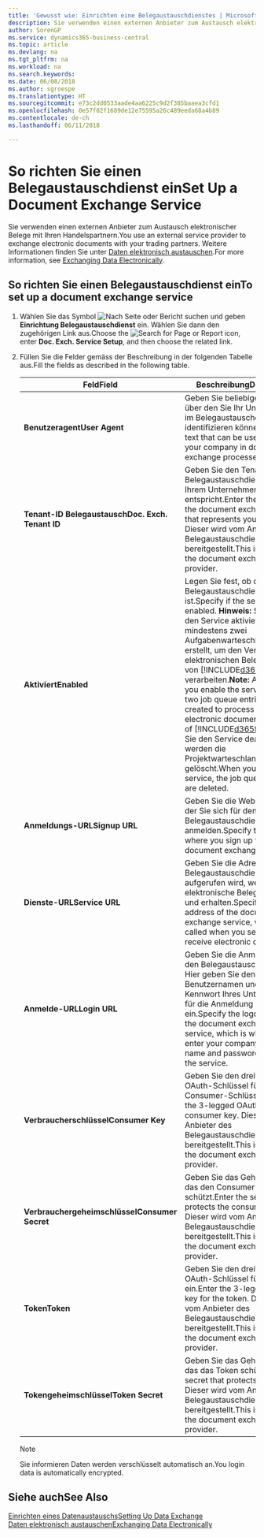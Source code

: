 ```yaml
---
title: 'Gewusst wie: Einrichten eine Belegaustauschdienstes | Microsoft Docs'
description: Sie verwenden einen externen Anbieter zum Austausch elektronischer Belege mit Ihren Handelspartnern.
author: SorenGP
ms.service: dynamics365-business-central
ms.topic: article
ms.devlang: na
ms.tgt_pltfrm: na
ms.workload: na
ms.search.keywords: 
ms.date: 06/08/2018
ms.author: sgroespe
ms.translationtype: HT
ms.sourcegitcommit: e73c2dd0533aade4aa6225c9d2f385baaea3cfd1
ms.openlocfilehash: 0e57f02f1689de12e75595a26c489eeda68a4b89
ms.contentlocale: de-ch
ms.lasthandoff: 06/11/2018

---
```

# <a name="set-up-a-document-exchange-service"></a><span data-ttu-id="5ca4c-103">So richten Sie einen Belegaustauschdienst ein</span><span class="sxs-lookup"><span data-stu-id="5ca4c-103">Set Up a Document Exchange Service</span></span>
<span data-ttu-id="5ca4c-104">Sie verwenden einen externen Anbieter zum Austausch elektronischer Belege mit Ihren Handelspartnern.</span><span class="sxs-lookup"><span data-stu-id="5ca4c-104">You use an external service provider to exchange electronic documents with your trading partners.</span></span> <span data-ttu-id="5ca4c-105">Weitere Informationen finden Sie unter [Daten elektronisch austauschen](across-data-exchange.md).</span><span class="sxs-lookup"><span data-stu-id="5ca4c-105">For more information, see [Exchanging Data Electronically](across-data-exchange.md).</span></span>  

## <a name="to-set-up-a-document-exchange-service"></a><span data-ttu-id="5ca4c-106">So richten Sie einen Belegaustauschdienst ein</span><span class="sxs-lookup"><span data-stu-id="5ca4c-106">To set up a document exchange service</span></span>  
1. <span data-ttu-id="5ca4c-107">Wählen Sie das Symbol ![Nach Seite oder Bericht suchen](media/ui-search/search_small.png "Nach Seite oder Bericht suchen") und geben **Einrichtung Belegaustauschdienst** ein. Wählen Sie dann den zugehörigen Link aus.</span><span class="sxs-lookup"><span data-stu-id="5ca4c-107">Choose the ![Search for Page or Report](media/ui-search/search_small.png "Search for Page or Report icon") icon, enter **Doc. Exch. Service Setup**, and then choose the related link.</span></span>  
2. <span data-ttu-id="5ca4c-108">Füllen Sie die Felder gemäss der Beschreibung in der folgenden Tabelle aus.</span><span class="sxs-lookup"><span data-stu-id="5ca4c-108">Fill the fields as described in the following table.</span></span>  

    |<span data-ttu-id="5ca4c-109">Feld</span><span class="sxs-lookup"><span data-stu-id="5ca4c-109">Field</span></span>|<span data-ttu-id="5ca4c-110">Beschreibung</span><span class="sxs-lookup"><span data-stu-id="5ca4c-110">Description</span></span>|  
    |---------------------------------|---------------------------------------|  
    |<span data-ttu-id="5ca4c-111">**Benutzeragent**</span><span class="sxs-lookup"><span data-stu-id="5ca4c-111">**User Agent**</span></span>|<span data-ttu-id="5ca4c-112">Geben Sie beliebigen Text ein, über den Sie Ihr Unternehmen im Belegaustauschdienst identifizieren können</span><span class="sxs-lookup"><span data-stu-id="5ca4c-112">Enter any text that can be used to identify your company in document exchange processes.</span></span>|  
    |<span data-ttu-id="5ca4c-113">**Tenant-ID Belegaustausch**</span><span class="sxs-lookup"><span data-stu-id="5ca4c-113">**Doc. Exch. Tenant ID**</span></span>|<span data-ttu-id="5ca4c-114">Geben Sie den Tenant beim Belegaustauschdienst an, der Ihrem Unternehmen entspricht.</span><span class="sxs-lookup"><span data-stu-id="5ca4c-114">Enter the tenant in the document exchange service that represents your company.</span></span> <span data-ttu-id="5ca4c-115">Dieser wird vom Anbieter des Belegaustauschdienstes bereitgestellt.</span><span class="sxs-lookup"><span data-stu-id="5ca4c-115">This is provided by the document exchange service provider.</span></span>|  
    |<span data-ttu-id="5ca4c-116">**Aktiviert**</span><span class="sxs-lookup"><span data-stu-id="5ca4c-116">**Enabled**</span></span>|<span data-ttu-id="5ca4c-117">Legen Sie fest, ob der Belegaustauschdienst aktiviert ist.</span><span class="sxs-lookup"><span data-stu-id="5ca4c-117">Specify if the service is enabled.</span></span> <span data-ttu-id="5ca4c-118">**Hinweis:** Sobald Sie den Service aktivieren, werden mindestens zwei Aufgabenwarteschlangenposten erstellt, um den Verkehr von elektronischen Belegen zu und von [!INCLUDE[d365fin](includes/d365fin_md.md)] zu verarbeiten.</span><span class="sxs-lookup"><span data-stu-id="5ca4c-118">**Note:**  As soon as you enable the service, at least two job queue entries are created to process the traffic of electronic documents in and out of [!INCLUDE[d365fin](includes/d365fin_md.md)].</span></span> <span data-ttu-id="5ca4c-119">Wenn Sie den Service deaktivieren, werden die Projektwarteschlangenposten gelöscht.</span><span class="sxs-lookup"><span data-stu-id="5ca4c-119">When you disable the service, the job queue entries are deleted.</span></span>|  
    |<span data-ttu-id="5ca4c-120">**Anmeldungs-URL**</span><span class="sxs-lookup"><span data-stu-id="5ca4c-120">**Signup URL**</span></span>|<span data-ttu-id="5ca4c-121">Geben Sie die Webseite an, auf der Sie sich für den Belegaustauschdienst anmelden.</span><span class="sxs-lookup"><span data-stu-id="5ca4c-121">Specify the web page where you sign up for the document exchange service.</span></span>|  
    |<span data-ttu-id="5ca4c-122">**Dienste-URL**</span><span class="sxs-lookup"><span data-stu-id="5ca4c-122">**Service URL**</span></span>|<span data-ttu-id="5ca4c-123">Geben Sie die Adresse des Belegaustauschdienst an, die aufgerufen wird, wenn Sie elektronische Belege versenden und erhalten.</span><span class="sxs-lookup"><span data-stu-id="5ca4c-123">Specify the address of the document exchange service, which will be called when you send and receive electronic documents.</span></span>|  
    |<span data-ttu-id="5ca4c-124">**Anmelde-URL**</span><span class="sxs-lookup"><span data-stu-id="5ca4c-124">**Login URL**</span></span>|<span data-ttu-id="5ca4c-125">Geben Sie die Anmeldeseite für den Belegaustauschdienst an. Hier geben Sie den Benutzernamen und das Kennwort Ihres Unternehmens für die Anmeldung beim Service ein.</span><span class="sxs-lookup"><span data-stu-id="5ca4c-125">Specify the logon page for the document exchange service, which is where you enter your company’s user name and password to log on to the service.</span></span>|  
    |<span data-ttu-id="5ca4c-126">**Verbraucherschlüssel**</span><span class="sxs-lookup"><span data-stu-id="5ca4c-126">**Consumer Key**</span></span>|<span data-ttu-id="5ca4c-127">Geben Sie den dreiteiligen OAuth-Schlüssel für den Consumer-Schlüssel ein.</span><span class="sxs-lookup"><span data-stu-id="5ca4c-127">Enter the 3-legged OAuth key for the consumer key.</span></span> <span data-ttu-id="5ca4c-128">Dieser wird vom Anbieter des Belegaustauschdienstes bereitgestellt.</span><span class="sxs-lookup"><span data-stu-id="5ca4c-128">This is provided by the document exchange service provider.</span></span>|  
    |<span data-ttu-id="5ca4c-129">**Verbrauchergeheimschlüssel**</span><span class="sxs-lookup"><span data-stu-id="5ca4c-129">**Consumer Secret**</span></span>|<span data-ttu-id="5ca4c-130">Geben Sie das Geheimnis ein, das den Consumer-Schlüssel schützt.</span><span class="sxs-lookup"><span data-stu-id="5ca4c-130">Enter the secret that protects the consumer key.</span></span> <span data-ttu-id="5ca4c-131">Dieser wird vom Anbieter des Belegaustauschdienstes bereitgestellt.</span><span class="sxs-lookup"><span data-stu-id="5ca4c-131">This is provided by the document exchange service provider.</span></span>|  
    |<span data-ttu-id="5ca4c-132">**Token**</span><span class="sxs-lookup"><span data-stu-id="5ca4c-132">**Token**</span></span>|<span data-ttu-id="5ca4c-133">Geben Sie den dreiteiligen OAuth-Schlüssel für das Token ein.</span><span class="sxs-lookup"><span data-stu-id="5ca4c-133">Enter the 3-legged OAuth key for the token.</span></span> <span data-ttu-id="5ca4c-134">Dieser wird vom Anbieter des Belegaustauschdienstes bereitgestellt.</span><span class="sxs-lookup"><span data-stu-id="5ca4c-134">This is provided by the document exchange service provider.</span></span>|  
    |<span data-ttu-id="5ca4c-135">**Tokengeheimschlüssel**</span><span class="sxs-lookup"><span data-stu-id="5ca4c-135">**Token Secret**</span></span>|<span data-ttu-id="5ca4c-136">Geben Sie das Geheimnis ein, das das Token schützt.</span><span class="sxs-lookup"><span data-stu-id="5ca4c-136">Enter the secret that protects the token.</span></span> <span data-ttu-id="5ca4c-137">Dieser wird vom Anbieter des Belegaustauschdienstes bereitgestellt.</span><span class="sxs-lookup"><span data-stu-id="5ca4c-137">This is provided by the document exchange service provider.</span></span>|  

    > [!NOTE]  
    > <span data-ttu-id="5ca4c-138">Sie informieren Daten werden verschlüsselt automatisch an.</span><span class="sxs-lookup"><span data-stu-id="5ca4c-138">You login data is automatically encrypted.</span></span>

## <a name="see-also"></a><span data-ttu-id="5ca4c-139">Siehe auch</span><span class="sxs-lookup"><span data-stu-id="5ca4c-139">See Also</span></span>  
[<span data-ttu-id="5ca4c-140">Einrichten eines Datenaustauschs</span><span class="sxs-lookup"><span data-stu-id="5ca4c-140">Setting Up Data Exchange</span></span>](across-set-up-data-exchange.md)  
[<span data-ttu-id="5ca4c-141">Daten elektronisch austauschen</span><span class="sxs-lookup"><span data-stu-id="5ca4c-141">Exchanging Data Electronically</span></span>](across-data-exchange.md)

